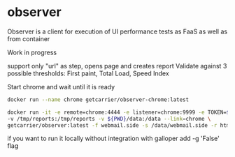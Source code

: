 # observer

Observer is a client for execution of UI performance tests as FaaS as well as from container

Work in progress

support only "url" as step, opens page and creates report
Validate against 3 possible thresholds: First paint, Total Load, Speed Index

Start chrome and wait until it is ready

```bash
docker run --name chrome getcarrier/observer-chrome:latest
```

```bash
docker run -it -e remote=chrome:4444 -e listener=chrome:9999 -e TOKEN=${GALLOPER_AUTH_TOKEN}  \
-v /tmp/reports:/tmp/reports -v ${PWD}/data:/data --link=chrome \
getcarrier/observer:latest -f webmail.side -s /data/webmail.side -r html -fp 100 -si 400 -tl 500
```

if you want to run it locally without integration with galloper add -g 'False' flag
